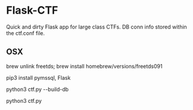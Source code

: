 # Flask-CTF
Quick and dirty Flask app for large class CTFs. DB conn info stored within the ctf.conf file.

## OSX ##
brew unlink freetds; brew install homebrew/versions/freetds091

pip3 install pymssql, Flask

python3 ctf.py --build-db

python3 ctf.py
